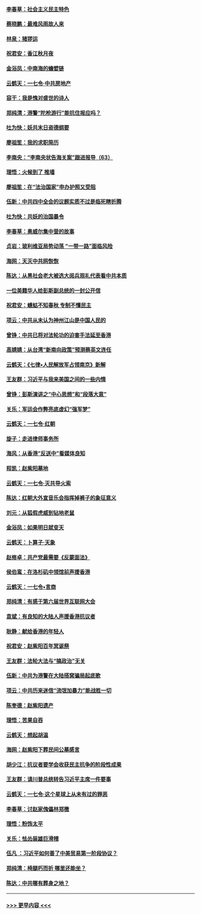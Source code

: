 #### [李春草：社会主义民主特色](../pages/nsc993/n11634657.md?t=11060511) 
#### [蔡晓鹏：最难风雨故人来](../pages/nsc993/n11633145.md?t=11060511) 
#### [林泉：猪猡运](../pages/nsc993/n11631469.md?t=11060511) 
#### [祝君安：香江秋月夜](../pages/nsc993/n11631440.md?t=11060511) 
#### [金浴凤：中南海的蟾嬖链](../pages/nsc993/n11631290.md?t=11060511) 
#### [云鹤天：一七令·中共房地产](../pages/nsc993/n11630084.md?t=11060511) 
#### [容干：我是愧对盛世的诗人](../pages/nsc993/n11630059.md?t=11060511) 
#### [郑纯清：港警“陀枪游行”能抗住报应吗？](../pages/nsc993/n11629999.md?t=11060511) 
#### [吐为快：妖共末日盗德纲要](../pages/nsc993/n11628610.md?t=11060511) 
#### [廖祖笙：我的求职简历](../pages/nsc993/n11628492.md?t=11060511) 
#### [李南央：“李南央状告海关案”跟进报导（63）](../pages/nsc993/n11627039.md?t=11060511) 
#### [理悟：火候到了 推墙](../pages/nsc993/n11626917.md?t=11060511) 
#### [廖祖笙：在“法治国家”申办护照又受阻](../pages/nsc993/n11626500.md?t=11060511) 
#### [伍新：中共四中全会的议题实质不过是临死瞎折腾](../pages/nsc993/n11621774.md?t=11060511) 
#### [吐为快：共妖的治国暴令](../pages/nsc993/n11621401.md?t=11060511) 
#### [李春草：奥威尔集中营的故事](../pages/nsc993/n11621373.md?t=11060511) 
#### [贞岩：玻利维亚局势动荡 “一带一路”面临风险](../pages/nsc993/n11619480.md?t=11060511) 
#### [海网：天灭中共网恢恢](../pages/nsc993/n11618261.md?t=11060511) 
#### [陈达：从黑社会老大被选大阅兵观礼代表看中共本质](../pages/nsc993/n11618229.md?t=11060511) 
#### [一位美籍华人给彭斯副总统的一封公开信](../pages/nsc993/n11616906.md?t=11060511) 
#### [祝君安：蟪蛄不知春秋  专制不懂民主](../pages/nsc993/n11616882.md?t=11060511) 
#### [项云：中共从未认为神州江山是中国人民的](../pages/nsc993/n11616763.md?t=11060511) 
#### [曾铮：中共已将对法轮功的迫害手法延至香港](../pages/nsc993/n11616561.md?t=11060511) 
#### [高婧婧：从台湾“新南向政策”预测蔡英文连任](../pages/nsc993/n11616518.md?t=11060511) 
#### [云鹤天：《七律▪人民解放军占领南京》新解](../pages/nsc993/n11616490.md?t=11060511) 
#### [王友群：习近平与我来美国之间的一些内情](../pages/nsc993/n11615052.md?t=11060511) 
#### [曾铮：彭斯演讲之“中心思想”和“段落大意”](../pages/nsc993/n11615020.md?t=11060511) 
#### [关乐：军运会作弊亮底虚幻“强军梦”](../pages/nsc993/n11615008.md?t=11060511) 
#### [云鹤天：一七令‧红朝](../pages/nsc993/n11615000.md?t=11060511) 
#### [旋子：走进律师事务所](../pages/nsc993/n11614894.md?t=11060511) 
#### [海风：从香港“反送中”看媒体良知](../pages/nsc993/n11614480.md?t=11060511) 
#### [程凯：赵紫阳墓地](../pages/nsc993/n11614464.md?t=11060511) 
#### [云鹤天：一七令‧灭共导火索](../pages/nsc993/n11613471.md?t=11060511) 
#### [陈达：红朝大外宣音乐会指挥掉裤子的象征意义](../pages/nsc993/n11613456.md?t=11060511) 
#### [刘元：从狐假虎威到钻地老鼠](../pages/nsc993/n11612832.md?t=11060511) 
#### [金浴凤：如果明日就变天](../pages/nsc993/n11611135.md?t=11060511) 
#### [云鹤天：卜算子‧天象](../pages/nsc993/n11609023.md?t=11060511) 
#### [赵修卓：共产党最需要《反蒙面法》](../pages/nsc993/n11608006.md?t=11060511) 
#### [侯伯鸾：在洛杉矶中领馆前声援香港](../pages/nsc993/n11607802.md?t=11060511) 
#### [云鹤天：一七令•言商](../pages/nsc993/n11606248.md?t=11060511) 
#### [郑纯清：有感于第六届世界互联网大会](../pages/nsc993/n11604718.md?t=11060511) 
#### [袁斌：有良知的大陆人声援香港抗议者](../pages/nsc993/n11603673.md?t=11060511) 
#### [耿静：献给香港的年轻人](../pages/nsc993/n11602462.md?t=11060511) 
#### [祝君安：赵紫阳百年冥诞祭](../pages/nsc993/n11601386.md?t=11060511) 
#### [王友群：法轮大法与“搞政治”无关](../pages/nsc993/n11601658.md?t=11060511) 
#### [伍新：中共为港警在大陆搭窝骗局起底歌](../pages/nsc993/n11601536.md?t=11060511) 
#### [项云：中共历来迷信“流氓加暴力”能战胜一切](../pages/nsc993/n11601496.md?t=11060511) 
#### [陈奎德：赵紫阳遗产](../pages/nsc993/n11601444.md?t=11060511) 
#### [理悟：苦果自吞](../pages/nsc993/n11601385.md?t=11060511) 
#### [云鹤天：想起胡温](../pages/nsc993/n11600033.md?t=11060511) 
#### [海网：赵紫阳下葬民间公墓感言](../pages/nsc993/n11600021.md?t=11060511) 
#### [胡少江：抗议者要学会收获民主抗争的阶段性成果](../pages/nsc993/n11599626.md?t=11060511) 
#### [王友群：请川普总统转告习近平主席一件要事](../pages/nsc993/n11599533.md?t=11060511) 
#### [云鹤天：一七令‧这个星球上从未有过的罪恶](../pages/nsc993/n11598881.md?t=11060511) 
#### [李春草：讨赵家傀儡林郑檄](../pages/nsc993/n11598789.md?t=11060511) 
#### [理悟：粉饰太平](../pages/nsc993/n11598776.md?t=11060511) 
#### [关乐：怯怂装雄巨滑稽](../pages/nsc993/n11598767.md?t=11060511) 
#### [伍凡 ：习近平如何善了中美贸易第一阶段协议？](../pages/nsc993/n11596305.md?t=11060511) 
#### [郑纯清：椅腿朽而折 哪里还能坐？](../pages/nsc993/n11596273.md?t=11060511) 
#### [陈达：中共哪有葬身之地？](../pages/nsc993/n11596253.md?t=11060511) 

----
#### [ >>> 更早内容 <<< ](../indexes/nsc993-earlier.md)
